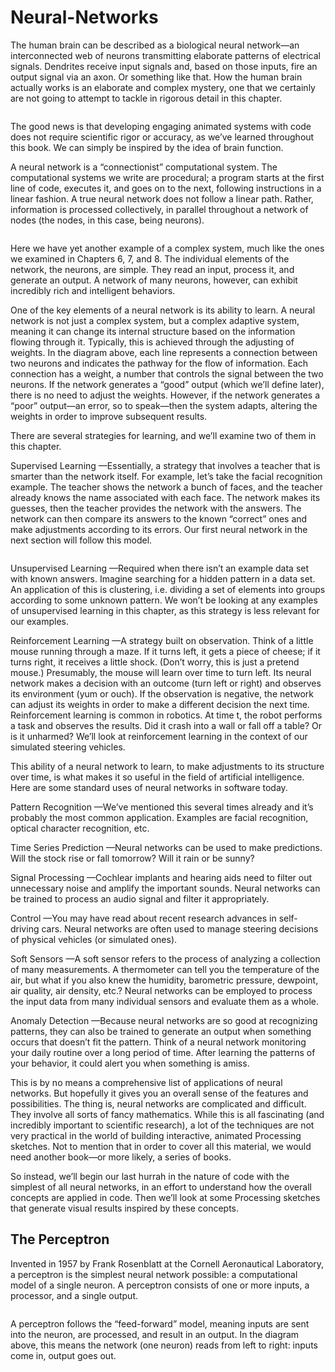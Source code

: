 # Neural-Networks

The human brain can be described as a biological neural network—an interconnected web of neurons transmitting elaborate patterns of electrical signals. Dendrites receive input signals and, based on those inputs, fire an output signal via an axon. Or something like that. How the human brain actually works is an elaborate and complex mystery, one that we certainly are not going to attempt to tackle in rigorous detail in this chapter.

<img src="https://natureofcode.com/book/imgs/chapter10/ch10_01.png" title=""/>

The good news is that developing engaging animated systems with code does not require scientific rigor or accuracy, as we’ve learned throughout this book. We can simply be inspired by the idea of brain function.


A neural network is a “connectionist” computational system. The computational systems we write are procedural; a program starts at the first line of code, executes it, and goes on to the next, following instructions in a linear fashion. A true neural network does not follow a linear path. Rather, information is processed collectively, in parallel throughout a network of nodes (the nodes, in this case, being neurons).


<img src="https://natureofcode.com/book/imgs/chapter10/ch10_02.png" title=""/>


Here we have yet another example of a complex system, much like the ones we examined in Chapters 6, 7, and 8. The individual elements of the network, the neurons, are simple. They read an input, process it, and generate an output. A network of many neurons, however, can exhibit incredibly rich and intelligent behaviors.


One of the key elements of a neural network is its ability to learn. A neural network is not just a complex system, but a complex adaptive system, meaning it can change its internal structure based on the information flowing through it. Typically, this is achieved through the adjusting of weights. In the diagram above, each line represents a connection between two neurons and indicates the pathway for the flow of information. Each connection has a weight, a number that controls the signal between the two neurons. If the network generates a “good” output (which we’ll define later), there is no need to adjust the weights. However, if the network generates a “poor” output—an error, so to speak—then the system adapts, altering the weights in order to improve subsequent results.

There are several strategies for learning, and we’ll examine two of them in this chapter.


Supervised Learning —Essentially, a strategy that involves a teacher that is smarter than the network itself. For example, let’s take the facial recognition example. The teacher shows the network a bunch of faces, and the teacher already knows the name associated with each face. The network makes its guesses, then the teacher provides the network with the answers. The network can then compare its answers to the known “correct” ones and make adjustments according to its errors. Our first neural network in the next section will follow this model.


<img src="https://natureofcode.com/book/imgs/chapter10/ch10_03.png" title=""/>


Unsupervised Learning —Required when there isn’t an example data set with known answers. Imagine searching for a hidden pattern in a data set. An application of this is clustering, i.e. dividing a set of elements into groups according to some unknown pattern. We won’t be looking at any examples of unsupervised learning in this chapter, as this strategy is less relevant for our examples.


Reinforcement Learning —A strategy built on observation. Think of a little mouse running through a maze. If it turns left, it gets a piece of cheese; if it turns right, it receives a little shock. (Don’t worry, this is just a pretend mouse.) Presumably, the mouse will learn over time to turn left. Its neural network makes a decision with an outcome (turn left or right) and observes its environment (yum or ouch). If the observation is negative, the network can adjust its weights in order to make a different decision the next time. Reinforcement learning is common in robotics. At time t, the robot performs a task and observes the results. Did it crash into a wall or fall off a table? Or is it unharmed? We’ll look at reinforcement learning in the context of our simulated steering vehicles.

This ability of a neural network to learn, to make adjustments to its structure over time, is what makes it so useful in the field of artificial intelligence. Here are some standard uses of neural networks in software today.


Pattern Recognition —We’ve mentioned this several times already and it’s probably the most common application. Examples are facial recognition, optical character recognition, etc.

Time Series Prediction —Neural networks can be used to make predictions. Will the stock rise or fall tomorrow? Will it rain or be sunny?

Signal Processing —Cochlear implants and hearing aids need to filter out unnecessary noise and amplify the important sounds. Neural networks can be trained to process an audio signal and filter it appropriately.

Control —You may have read about recent research advances in self-driving cars. Neural networks are often used to manage steering decisions of physical vehicles (or simulated ones).

Soft Sensors —A soft sensor refers to the process of analyzing a collection of many measurements. A thermometer can tell you the temperature of the air, but what if you also knew the humidity, barometric pressure, dewpoint, air quality, air density, etc.? Neural networks can be employed to process the input data from many individual sensors and evaluate them as a whole.

Anomaly Detection —Because neural networks are so good at recognizing patterns, they can also be trained to generate an output when something occurs that doesn’t fit the pattern. Think of a neural network monitoring your daily routine over a long period of time. After learning the patterns of your behavior, it could alert you when something is amiss.

This is by no means a comprehensive list of applications of neural networks. But hopefully it gives you an overall sense of the features and possibilities. The thing is, neural networks are complicated and difficult. They involve all sorts of fancy mathematics. While this is all fascinating (and incredibly important to scientific research), a lot of the techniques are not very practical in the world of building interactive, animated Processing sketches. Not to mention that in order to cover all this material, we would need another book—or more likely, a series of books.

So instead, we’ll begin our last hurrah in the nature of code with the simplest of all neural networks, in an effort to understand how the overall concepts are applied in code. Then we’ll look at some Processing sketches that generate visual results inspired by these concepts.


## The Perceptron

Invented in 1957 by Frank Rosenblatt at the Cornell Aeronautical Laboratory, a perceptron is the simplest neural network possible: a computational model of a single neuron. A perceptron consists of one or more inputs, a processor, and a single output.

<img src="https://natureofcode.com/book/imgs/chapter10/ch10_03.png" title=""/>

A perceptron follows the “feed-forward” model, meaning inputs are sent into the neuron, are processed, and result in an output. In the diagram above, this means the network (one neuron) reads from left to right: inputs come in, output goes out.
